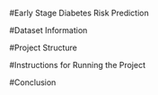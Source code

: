 #Early Stage Diabetes Risk Prediction

#Dataset Information

#Project Structure

#Instructions for Running the Project

#Conclusion
